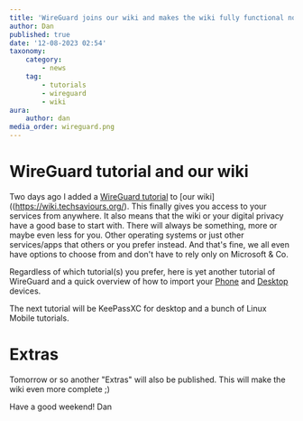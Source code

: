 ```yaml
---
title: 'WireGuard joins our wiki and makes the wiki fully functional now!'
author: Dan
published: true
date: '12-08-2023 02:54'
taxonomy:
    category:
        - news
    tag:
        - tutorials
        - wireguard
        - wiki
aura:
    author: dan
media_order: wireguard.png
---
```


# WireGuard tutorial and our wiki

Two days ago I added a [WireGuard tutorial](https://wiki.techsaviours.org/en/server/services/wireguard) to [our wiki]((https://wiki.techsaviours.org/). This finally gives you access to your services from anywhere. 
It also means that the wiki or your digital privacy have a good base to start with. There will always be something, more or maybe even less for you. Other operating systems or just other services/apps that others or you prefer instead. And that's fine, we all even have options to choose from and don't have to rely only on Microsoft & Co.

Regardless of which tutorial(s) you prefer, here is yet another tutorial of WireGuard and a quick overview of how to import your [Phone](https://wiki.techsaviours.org/en/phone/apps/wireguard) and [Desktop](https://wiki.techsaviours.org/en/desktop/services/wireguard) devices.

The next tutorial will be KeePassXC for desktop and a bunch of Linux Mobile tutorials.


# Extras

Tomorrow or so another "Extras" will also be published. This will make the wiki even more complete ;)


Have a good weekend!
Dan